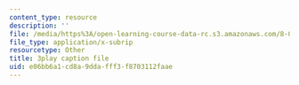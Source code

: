 ```yaml
---
content_type: resource
description: ''
file: /media/https%3A/open-learning-course-data-rc.s3.amazonaws.com/8-03sc-physics-iii-vibrations-and-waves-fall-2016/e06bb6a1cd8a9ddafff3f8703112faae_Ahv7Akj2xs4.srt
file_type: application/x-subrip
resourcetype: Other
title: 3play caption file
uid: e06bb6a1-cd8a-9dda-fff3-f8703112faae
---
```

